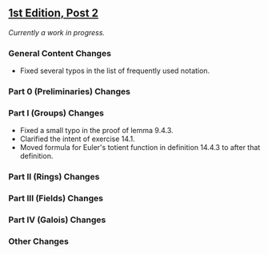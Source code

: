## [1st Edition, Post 2](https://github.com/PhotonicGluon/Abstract-Algebra-Book/compare/v1-post.1...v1-post.2)

*Currently a work in progress.*

### General Content Changes
- Fixed several typos in the list of frequently used notation.

### Part 0 (Preliminaries) Changes

### Part I (Groups) Changes
- Fixed a small typo in the proof of lemma 9.4.3.
- Clarified the intent of exercise 14.1.
- Moved formula for Euler's totient function in definition 14.4.3 to after that definition.

### Part II (Rings) Changes

### Part III (Fields) Changes

### Part IV (Galois) Changes

### Other Changes
